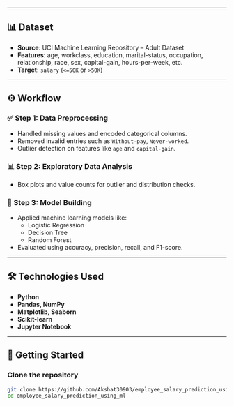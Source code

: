 
---

## 📊 Dataset

- **Source**: UCI Machine Learning Repository – Adult Dataset
- **Features**: age, workclass, education, marital-status, occupation, relationship, race, sex, capital-gain, hours-per-week, etc.
- **Target**: `salary` (`<=50K` or `>50K`)

---

## ⚙️ Workflow

### ✅ Step 1: Data Preprocessing
- Handled missing values and encoded categorical columns.
- Removed invalid entries such as `Without-pay`, `Never-worked`.
- Outlier detection on features like `age` and `capital-gain`.

### 📊 Step 2: Exploratory Data Analysis
- Box plots and value counts for outlier and distribution checks.

### 🤖 Step 3: Model Building
- Applied machine learning models like:
  - Logistic Regression
  - Decision Tree
  - Random Forest
- Evaluated using accuracy, precision, recall, and F1-score.

---

## 🛠️ Technologies Used

- **Python**
- **Pandas, NumPy**
- **Matplotlib, Seaborn**
- **Scikit-learn**
- **Jupyter Notebook**

---

## 🚀 Getting Started

### Clone the repository
```bash
git clone https://github.com/Akshat30903/employee_salary_prediction_using_ml.git
cd employee_salary_prediction_using_ml

